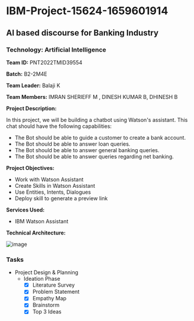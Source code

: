 # IBM-Project-15624-1659601914
## AI based discourse for Banking Industry
### Technology: Artificial Intelligence
**Team ID:** PNT2022TMID39554

**Batch:** B2-2M4E

**Team Leader:** Balaji K

**Team Members:** IMRAN SHERIEFF M , DINESH KUMAR B, DHINESH B

**Project Description:**

In this project, we will be building a chatbot using Watson's assistant. This chat should have the following capabilities:

- The Bot should be able to guide a customer to create a bank account.
- The Bot should be able to answer loan queries.
- The Bot should be able to answer general banking queries.
- The Bot should be able to answer queries regarding net banking.

**Project Objectives:** 
- Work with Watson Assistant
- Create Skills  in Watson Assistant
- Use Entities, Intents, Dialogues
- Deploy skill to generate a preview link

**Services Used:**
- IBM Watson Assistant


**Technical Architecture:**

![image](https://user-images.githubusercontent.com/57994522/191175131-9a5742fc-a728-4282-83d5-74d4c2dc7035.png)
### Tasks

- Project Design & Planning
  - Ideation Phase
    - [x] Literature Survey
    - [x] Problem Statement
    - [x] Empathy Map
    - [x] Brainstorm
    - [x] Top 3 Ideas
